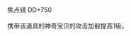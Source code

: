 <title>焦点镜</title>
<meta name="GENERATOR" content="WinCHM">
<meta http-equiv="Content-Type" content="text/html; charset=gb2312">
<br>
<br>焦点镜 DD+750
<br>
<br>携带该道具的神奇宝贝的攻击加骰提高1级。